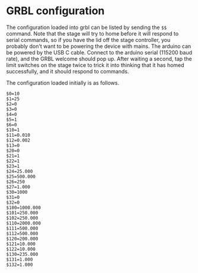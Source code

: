 # GRBL configuration

The configuration loaded into grbl can be listed by sending the `$$` command. Note that the stage will try to home before it will respond to serial commands, so if you have the lid off the stage controller, you probably don't want to be powering the device with mains. The arduino can be powered by the USB C cable. Connect to the arduino serial (115200 baud rate), and the GRBL welcome should pop up. After waiting a second, tap the limit switches on the stage twice to trick it into thinking that it has homed successfully, and it should respond to commands. 

The configuration loaded initially is as follows.

```
$0=10
$1=25
$2=0
$3=0
$4=0
$5=1
$6=0
$10=1
$11=0.010
$12=0.002
$13=0
$20=0
$21=1
$22=1
$23=1
$24=25.000
$25=500.000
$26=250
$27=1.000
$30=1000
$31=0
$32=0
$100=1000.000
$101=250.000
$102=250.000
$110=2000.000
$111=500.000
$112=500.000
$120=200.000
$121=10.000
$122=10.000
$130=235.000
$131=1.000
$132=1.000
```
